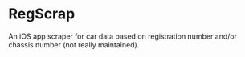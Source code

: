 # RegScrap
An iOS app scraper for car data based on registration number and/or chassis number (not really maintained).
